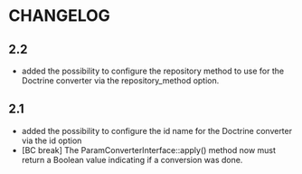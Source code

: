 CHANGELOG
=========

2.2
---

 * added the possibility to configure the repository method to use for the
   Doctrine converter via the repository_method option.

2.1
---

 * added the possibility to configure the id name for the Doctrine converter via the id option
 * [BC break] The ParamConverterInterface::apply() method now must return a
   Boolean value indicating if a conversion was done.
